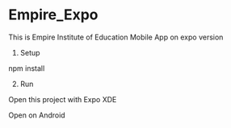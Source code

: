 # Empire_Expo
This is Empire Institute of Education Mobile App on expo version

1. Setup

npm install

2. Run

Open this project with Expo XDE

Open on Android


